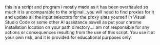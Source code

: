 this is a script and program i mostly made as it has been overhauled so much it is uncomparable to the original...you will need to find proxies for it and update all the input selectors for the proxy sites yourself in Visual Studio Code or some other AI assistance aswell as put your chrome installation location on your path directory...I am not responsible for any actions or consequences resulting from the use of this script. You use it at your own risk, and it is provided for educational purposes only.
